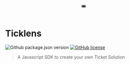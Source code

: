 <div align="center">
 🎟
</div>
<br/>

# Ticklens
![Github package.json version](https://img.shields.io/github/package-json/v/ArturVargas/ticklens.js.svg)
[![GitHub license](https://img.shields.io/github/license/ArturVargas/ticklens.js.svg)](https://github.com/ArturVargas/ticklens.js/blob/master/LICENSE)

> A Javascript SDK to create your own Ticket Solution
